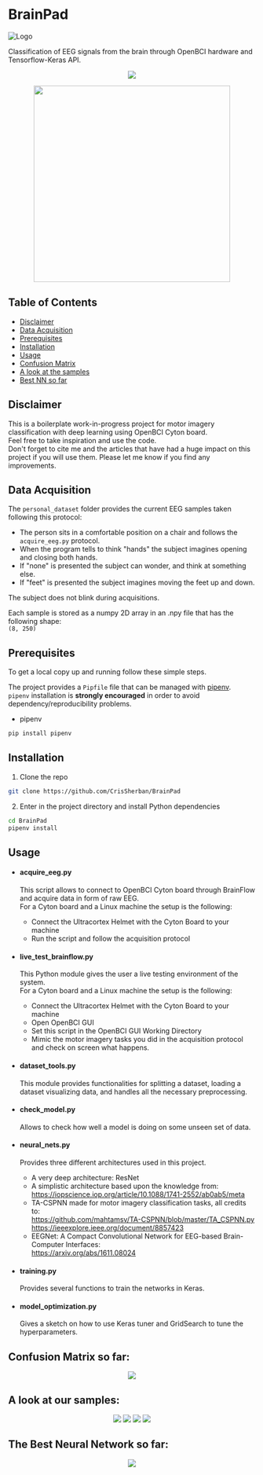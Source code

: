 # BrainPad

![](pictures/logo_large.png "Logo")

Classification of EEG signals from the brain through OpenBCI hardware and Tensorflow-Keras API.

<p align='center'>
  <img src="pictures/helmet_orig.jpg" />
</p>
<p align='center'>
  <img src="pictures/short_demo.gif" width="400" /> 
</p>

## Table of Contents

* [Disclaimer](#disclaimer)
* [Data Acquisition](#data-acquisition)
* [Prerequisites](#prerequisites)
* [Installation](#installation)
* [Usage](#usage)
* [Confusion Matrix](#confusion-matrix-so-far)
* [A look at the samples](#a-look-at-our-samples)
* [Best NN so far](#the-best-neural-network-so-far)

## Disclaimer
This is a boilerplate work-in-progress project for motor imagery classification with deep learning using OpenBCI Cyton board.  
Feel free to take inspiration and use the code.  
Don't forget to cite me and the articles that have had a huge impact on this project if you will use them.
Please let me know if you find any improvements.

## Data Acquisition
The ```personal_dataset``` folder provides the current EEG samples taken following this protocol:<br>
* The person sits in a comfortable position on a chair and follows the `acquire_eeg.py`
protocol. 
* When the program tells to think "hands" the subject imagines opening and closing
both hands. 
* If "none" is presented the subject can wonder, and think at something else. 
* If "feet" is presented the subject imagines moving the feet up and down. <br>

The subject does not blink during acquisitions.

Each sample is stored as a numpy 2D array in an .npy file that has the following shape:<br>
`(8, 250)`

## Prerequisites

To get a local copy up and running follow these simple steps.

The project provides a ```Pipfile``` file that can be managed with [pipenv](https://github.com/pypa/pipenv).  
```pipenv``` installation is **strongly encouraged** in order to avoid dependency/reproducibility problems.

* pipenv

```sh
pip install pipenv
```

## Installation

1. Clone the repo

```sh
git clone https://github.com/CrisSherban/BrainPad
```

2. Enter in the project directory and install Python dependencies

```sh
cd BrainPad
pipenv install
```




## Usage
* #### acquire_eeg.py
    This script allows to connect to OpenBCI Cyton board through BrainFlow
    and acquire data in form of raw EEG. <br>
    For a Cyton board and a Linux machine the setup is the following:
    *   Connect the Ultracortex Helmet with the Cyton Board to your machine
    *   Run the script and follow the acquisition protocol
    
* #### live_test_brainflow.py
    This Python module gives the user a live testing environment of the system. <br>
    For a Cyton board and a Linux machine the setup is the following:
    *   Connect the Ultracortex Helmet with the Cyton Board to your machine
    *   Open OpenBCI GUI
    *   Set this script in the OpenBCI GUI Working Directory
    *   Mimic the motor imagery tasks you did in the acquisition protocol and check on screen what happens.
    
* #### dataset_tools.py
    This module provides functionalities for splitting a dataset, loading a dataset
    visualizing data, and handles all the necessary preprocessing.
    
* #### check_model.py
    Allows to check how well a model is doing on some unseen set of data.
    
* #### neural_nets.py
    Provides three different architectures used in this project. 
    * A very deep architecture: ResNet
    * A simplistic architecture based upon the knowledge from: <br> https://iopscience.iop.org/article/10.1088/1741-2552/ab0ab5/meta 
    * TA-CSPNN made for motor imagery classification tasks, all credits to:
     <br> https://github.com/mahtamsv/TA-CSPNN/blob/master/TA_CSPNN.py
     <br> https://ieeexplore.ieee.org/document/8857423
    * EEGNet: A Compact Convolutional Network for EEG-based Brain-Computer Interfaces:
     <br> https://arxiv.org/abs/1611.08024
  
* #### training.py
    Provides several functions to train the networks in Keras. 

* #### model_optimization.py
    Gives a sketch on how to use Keras tuner and GridSearch to tune the hyperparameters.

    
    
## Confusion Matrix so far:
<p align='center'>
<img src="pictures/confusion_matrix.png">

## A look at our samples:
<p align='center'>
<img src="pictures/before.png">
<img src="pictures/after_std.png">
<img src="pictures/after_bandpass.png">
<img src="pictures/ffts.png">
</p>

## The Best Neural Network so far:
<p align='center'>
<img src="pictures/net.png">
</p>
